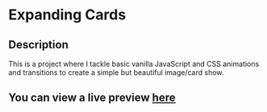 # Expanding Cards
 
## Description

This is a project where I tackle basic vanilla JavaScript and CSS animations and transitions to create a simple but beautiful image/card show.

## You can view a live preview [here](https://d1medron.github.io/Expanding-Cards/)
